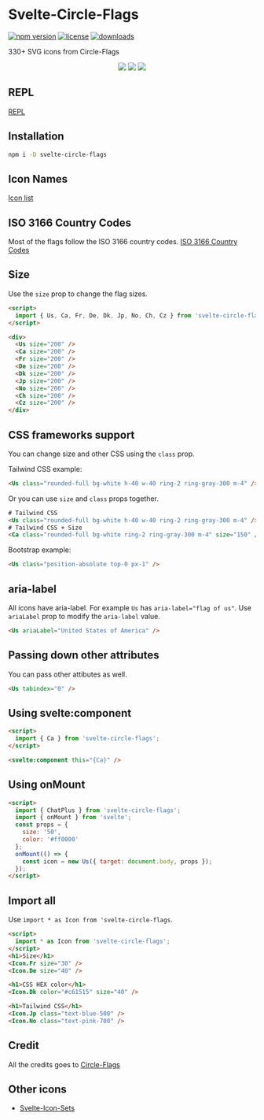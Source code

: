 # Svelte-Circle-Flags

[![npm version](https://badgen.net/npm/v/svelte-circle-flags)](https://www.npmjs.com/package/svelte-circle-flags)
[![license](https://badgen.net/npm/license/svelte-circle-flags)](https://github.com/shinokada/svelte-circle-flags/blob/main/LICENSE)
[![downloads](https://badgen.net/npm/dm/svelte-circle-flags)](https://github.com/shinokada/svelte-circle-flags)


330+ SVG icons from Circle-Flags

<p align="center">
<img src="https://raw.githubusercontent.com/shinokada/svelte-circle-flags/main/static/images/circle-flags1.webp" />

<img src="https://raw.githubusercontent.com/shinokada/svelte-circle-flags/main/static/images/circle-flags2.webp" />

<img src="https://raw.githubusercontent.com/shinokada/svelte-circle-flags/main/static/images/circle-flags3.webp" />
</p>

## REPL

[REPL](https://svelte.dev/repl/382095078be04da7a5008b7f5e41d5c8?version=3.48.0)

## Installation

```sh
npm i -D svelte-circle-flags
```

## Icon Names

[Icon list](https://github.com/shinokada/svelte-circle-flags/blob/main/icon-list.md)

## ISO 3166 Country Codes

Most of the flags follow the ISO 3166 country codes.
[ISO 3166 Country Codes](https://github.com/shinokada/svelte-circle-flags/blob/main/iso-3166-country-codes.md)

## Size

Use the `size` prop to change the flag sizes.

```html
<script>
  import { Us, Ca, Fr, De, Dk, Jp, No, Ch, Cz } from 'svelte-circle-flags';
</script>

<div>
  <Us size="200" />
  <Ca size="200" />
  <Fr size="200" />
  <De size="200" />
  <Dk size="200" />
  <Jp size="200" />
  <No size="200" />
  <Ch size="200" />
  <Cz size="200" />
</div>
```

## CSS frameworks support

You can change size and other CSS using the `class` prop.

Tailwind CSS example:

```html
<Us class="rounded-full bg-white h-40 w-40 ring-2 ring-gray-300 m-4" />
```

Or you can use `size` and `class` props together.

```html
# Tailwind CSS
<Us class="rounded-full bg-white h-40 w-40 ring-2 ring-gray-300 m-4" />
# Tailwind CSS + Size
<Ca class="rounded-full bg-white ring-2 ring-gray-300 m-4" size="150" />
```

Bootstrap example:

```html
<Us class="position-absolute top-0 px-1" />
```

## aria-label

All icons have aria-label. For example `Us` has `aria-label="flag of us"`.
Use `ariaLabel` prop to modify the `aria-label` value.

```html
<Us ariaLabel="United States of America" />
```

## Passing down other attributes

You can pass other attibutes as well.

```html
<Us tabindex="0" />
```

## Using svelte:component

```html
<script>
  import { Ca } from 'svelte-circle-flags';
</script>

<svelte:component this="{Ca}" />
```

## Using onMount

```html
<script>
  import { ChatPlus } from 'svelte-circle-flags';
  import { onMount } from 'svelte';
  const props = {
    size: '50',
    color: '#ff0000'
  };
  onMount(() => {
    const icon = new Us({ target: document.body, props });
  });
</script>
```

## Import all

Use `import * as Icon from 'svelte-circle-flags`.


```html
<script>
  import * as Icon from 'svelte-circle-flags';
</script>
<h1>Size</h1>
<Icon.Fr size="30" />
<Icon.De size="40" />

<h1>CSS HEX color</h1>
<Icon.Dk color="#c61515" size="40" />

<h1>Tailwind CSS</h1>
<Icon.Jp class="text-blue-500" />
<Icon.No class="text-pink-700" />
```

## Credit

All the credits goes to [Circle-Flags](https://github.com/HatScripts/circle-flags)

## Other icons

- [Svelte-Icon-Sets](https://svelte-svg-icons.vercel.app/)